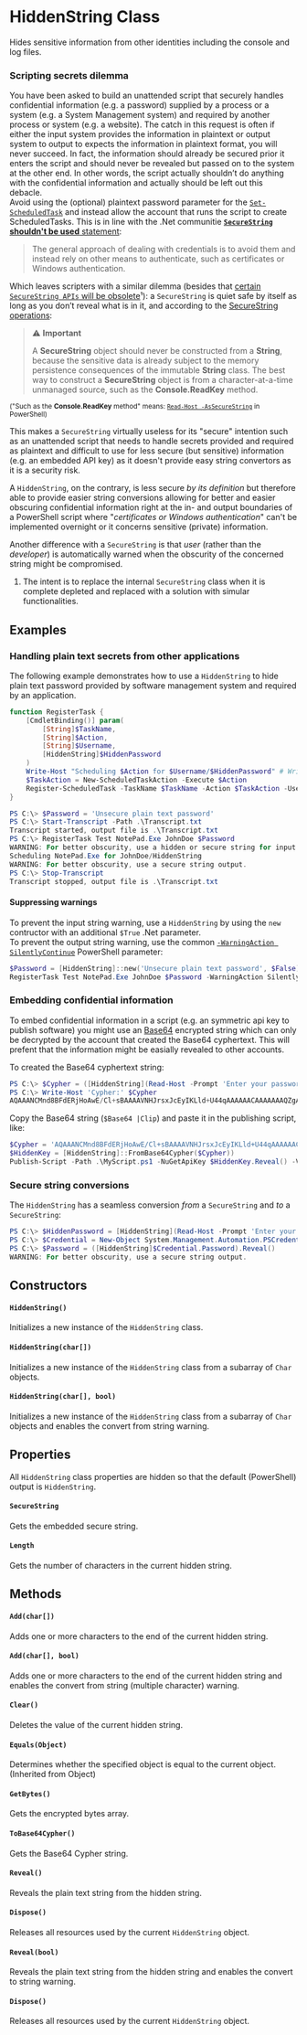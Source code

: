 # HiddenString Class
Hides sensitive information from other identities including the console and log files.

### Scripting secrets dilemma
You have been asked to build an unattended script that securely handles confidential information (e.g. a password) supplied by a process or a system (e.g. a System Management system) and required by another process or system (e.g. a website). The catch in this request is often if either the input system provides the information in plaintext or output system to output to expects the information in plaintext format, you will never succeed. In fact, the information should already be secured prior it enters the script and should never be revealed but passed on to the system at the other end. In other words, the script actually shouldn’t do anything with the confidential information and actually should be left out this debacle.  
Avoid using the (optional) plaintext password parameter for the [`Set-ScheduledTask`](https://docs.microsoft.com/powershell/module/scheduledtasks/set-scheduledtask) and instead allow the account that runs the script to create ScheduledTasks.
This is in line with the .Net communitie [**`SecureString` shouldn't be used** statement](https://github.com/dotnet/platform-compat/blob/master/docs/DE0001.md):

> The general approach of dealing with credentials is to avoid them and instead rely on other means to authenticate, such as certificates or Windows authentication.

Which leaves scripters with a similar dilemma (besides that [certain `SecureString APIs` will be obsolete](https://github.com/dotnet/designs/pull/147)¹): a `SecureString` is quiet safe by itself as long as you don’t reveal what is in it, and according to the [SecureString operations](https://docs.microsoft.com/dotnet/api/system.security.securestring#securestring-operations):

> ⚠️ **Important**
>
> A **SecureString** object should never be constructed from a **String**, because the sensitive data is already subject to the memory persistence consequences of the immutable **String** class. The best way to construct a **SecureString** object is from a character-at-a-time unmanaged source, such as the **Console.ReadKey** method.

<sub>("Such as the **Console.ReadKey** method" means: [`Read-Host -AsSecureString`](https://docs.microsoft.com/powershell/module/microsoft.powershell.utility/read-host) in PowerShell)</sub>

This makes a `SecureString` virtually useless for its "secure" intention such as an unattended script that needs to handle secrets provided and required as plaintext and difficult to use for less secure (but sensitive) information (e.g. an embedded API key) as it doesn't provide easy string convertors as it is a security risk.

A `HiddenString`, on the contrary, is less secure *by its definition* but therefore able to provide easier string conversions allowing for better and easier obscuring confidential information right at the in- and output boundaries of a PowerShell script where "*certificates or Windows authentication*" can't be implemented overnight or it concerns sensitive (private) information.

Another difference with a `SecureString` is that *user* (rather than the *developer*) is automatically warned when the obscurity of the concerned string might be compromised.

1) The intent is to replace the internal `SecureString` class when it is complete depleted and replaced with a solution with simular functionalities.

## Examples
### Handling plain text secrets from other applications
The following example demonstrates how to use a `HiddenString` to hide plain text password provided by software management system and required by an application.

```PowerShell
function RegisterTask {
    [CmdletBinding()] param(
        [String]$TaskName,
        [String]$Action,
        [String]$Username,
        [HiddenString]$HiddenPassword
    )
    Write-Host "Scheduling $Action for $Username/$HiddenPassword" # Write-Log ...
    $TaskAction = New-ScheduledTaskAction -Execute $Action
    Register-ScheduledTask -TaskName $TaskName -Action $TaskAction -User $Username -Password $HiddenPassword.Reveal()
}

PS C:\> $Password = 'Unsecure plain text password'
PS C:\> Start-Transcript -Path .\Transcript.txt
Transcript started, output file is .\Transcript.txt
PS C:\> RegisterTask Test NotePad.Exe JohnDoe $Password
WARNING: For better obscurity, use a hidden or secure string for input.
Scheduling NotePad.Exe for JohnDoe/HiddenString
WARNING: For better obscurity, use a secure string output.
PS C:\> Stop-Transcript
Transcript stopped, output file is .\Transcript.txt
```

#### Suppressing warnings 
To prevent the input string warning, use a `HiddenString` by using the `new` contructor with an additional `$True` .Net parameter.  
To prevent the output string warning, use the common [`-WarningAction SilentlyContinue`](https://docs.microsoft.com/powershell/module/microsoft.powershell.core/about/about_commonparameters#-warningaction) PowerShell parameter:

```PowerShell
$Password = [HiddenString]::new('Unsecure plain text password', $False)
RegisterTask Test NotePad.Exe JohnDoe $Password -WarningAction SilentlyContinue
```

### Embedding confidential information
To embed confidential information in a script (e.g. an symmetric api key to publish software) you might use an [Base64](https://en.wikipedia.org/wiki/Base64) encrypted string which can only be decrypted by the account that created the Base64 cyphertext. This will prefent that the information might be easially revealed to other accounts.

To created the Base64 cyphertext string:
```PowerShell
PS C:\> $Cypher = ([HiddenString](Read-Host -Prompt 'Enter your password' -AsSecureString)).ToBase64Cypher()
PS C:\> Write-Host 'Cypher:' $Cypher
AQAAANCMnd8BFdERjHoAwE/Cl+sBAAAAVNHJrsxJcEyIKLld+U44qAAAAAACAAAAAAAQZgAAAAEAACAAAADqwdt1qzSssx5XE2hpZvh5oCa+BIeVFxdr7Vh+WZD3agAAAAAOgAAAAAIAACAAAADX9hdq/I+w5SBhSQ3/odPZKivZFLz9k+6TWqfvWyfEJkAAAAAc7hal4f9BoPLGtlQOc1uqKYKN9q6+3UYD9p2N5WgIrLKXtHNILjFhQ3kKGWxwQ3h5q8nf2e5fL1ndGfozJhrgQAAAAE3K+DiW3fWi2zwhRfuwLMJjeQDbmCBVaAxhe9BAZZgqmnu/mWy6vBC9DSXPmVDSl06kQ13iRon7+1963/10/07=
```

Copy the Base64 string (`$Base64 |Clip`) and paste it in the publishing script, like:

```PowerShell
$Cypher = 'AQAAANCMnd8BFdERjHoAwE/Cl+sBAAAAVNHJrsxJcEyIKLld+U44qAAAAAACAAAAAAAQZgAAAAEAACAAAADqwdt1qzSssx5XE2hpZvh5oCa+BIeVFxdr7Vh+WZD3agAAAAAOgAAAAAIAACAAAADX9hdq/I+w5SBhSQ3/odPZKivZFLz9k+6TWqfvWyfEJkAAAAAc7hal4f9BoPLGtlQOc1uqKYKN9q6+3UYD9p2N5WgIrLKXtHNILjFhQ3kKGWxwQ3h5q8nf2e5fL1ndGfozJhrgQAAAAE3K+DiW3fWi2zwhRfuwLMJjeQDbmCBVaAxhe9BAZZgqmnu/mWy6vBC9DSXPmVDSl06kQ13iRon7+1963/10/07='
$HiddenKey = [HiddenString]::FromBase64Cypher($Cypher))
Publish-Script -Path .\MyScript.ps1 -NuGetApiKey $HiddenKey.Reveal() -Verbose
```

### Secure string conversions
The `HiddenString` has a seamless conversion *from* a `SecureString` and *to* a `SecureString`:

```PowerShell
PS C:\> $HiddenPassword = [HiddenString](Read-Host -Prompt 'Enter your password' -AsSecureString)
PS C:\> $Credential = New-Object System.Management.Automation.PSCredential ('UserName', $HiddenPassword)
PS C:\> $Password = ([HiddenString]$Credential.Password).Reveal()
WARNING: For better obscurity, use a secure string output.
```

## Constructors

#### `HiddenString()`
Initializes a new instance of the `HiddenString` class.

#### `HiddenString(char[])`
Initializes a new instance of the `HiddenString` class from a subarray of `Char` objects.

#### `HiddenString(char[], bool)`
Initializes a new instance of the `HiddenString` class from a subarray of `Char` objects and enables the convert from string warning.

## Properties
All  `HiddenString` class properties are hidden so that the default (PowerShell) output is `HiddenString`.

#### `SecureString`	
Gets the embedded secure string.

#### `Length`	
Gets the number of characters in the current hidden string.

## Methods

#### `Add(char[])`	
Adds one or more characters to the end of the current hidden string.

#### `Add(char[], bool)`	
Adds one or more characters to the end of the current hidden string and enables the convert from string (multiple character) warning.

#### `Clear()`
Deletes the value of the current hidden string.

#### `Equals(Object)`
Determines whether the specified object is equal to the current object. (Inherited from Object)

#### `GetBytes()`
Gets the encrypted bytes array.

#### `ToBase64Cypher()`
Gets the Base64 Cypher string.

#### `Reveal()`
Reveals the plain text string from the hidden string.

#### `Dispose()`
Releases all resources used by the current `HiddenString` object.

#### `Reveal(bool)`
Reveals the plain text string from the hidden string and enables the convert to string warning.

#### `Dispose()`
Releases all resources used by the current `HiddenString` object.
